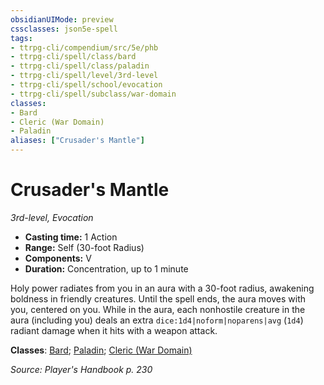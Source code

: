 ```yaml
---
obsidianUIMode: preview
cssclasses: json5e-spell
tags:
- ttrpg-cli/compendium/src/5e/phb
- ttrpg-cli/spell/class/bard
- ttrpg-cli/spell/class/paladin
- ttrpg-cli/spell/level/3rd-level
- ttrpg-cli/spell/school/evocation
- ttrpg-cli/spell/subclass/war-domain
classes:
- Bard
- Cleric (War Domain)
- Paladin
aliases: ["Crusader's Mantle"]
---
```

# Crusader's Mantle
*3rd-level, Evocation*  


- **Casting time:** 1 Action
- **Range:** Self (30-foot Radius)
- **Components:** V
- **Duration:** Concentration, up to 1 minute

Holy power radiates from you in an aura with a 30-foot radius, awakening boldness in friendly creatures. Until the spell ends, the aura moves with you, centered on you. While in the aura, each nonhostile creature in the aura (including you) deals an extra `dice:1d4|noform|noparens|avg` (`1d4`) radiant damage when it hits with a weapon attack.

**Classes**: [Bard](3-Mechanics/CLI/lists/list-spells-classes-bard.md); [Paladin](3-Mechanics/CLI/lists/list-spells-classes-paladin.md); [Cleric (War Domain)](3-Mechanics/CLI/lists/list-spells-classes-cleric-war-domain.md)

*Source: Player's Handbook p. 230*